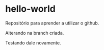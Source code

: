 # hello-world
Repositório para aprender a utilizar o github.

Alterando na branch criada.

Testando dale novamente.
